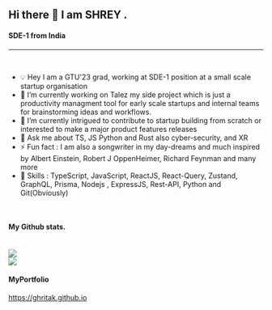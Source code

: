 ## Hi there 👋 I am SHREY . 

#### SDE-1 from India  

---
<br />

- 💡 Hey I am a GTU'23 grad, working at SDE-1 position at a small scale startup organisation                  
- 🔭 I’m currently working on Talez my side project which is just a productivity managment tool for early scale startups and internal teams for brainstorming ideas and workflows.
- 🌱 I’m currently intrigued to contribute to startup building from scratch or interested to make a major product features releases 
- 💬 Ask me about TS, JS Python and Rust also cyber-security, and XR
- ⚡ Fun fact :   I am also a songwriter in my day-dreams and much inspired by Albert Einstein, Robert J OppenHeimer, Richard Feynman and many more 
- 🤹 Skills : TypeScript, JavaScript, ReactJS, React-Query, Zustand, GraphQL, Prisma, Nodejs , ExpressJS, Rest-API, Python and Git(Obviously) 
<br />

#### My Github stats.
<br />
<img src="https://github-readme-stats.vercel.app/api/top-langs/?username=ghritak&layout=compact">
<br />
<img src="https://github-readme-stats.vercel.app/api?username=ghritak">
<br />

#### MyPortfolio
https://ghritak.github.io
